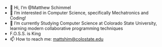 - 👋 Hi, I’m @Matthew Schimmel
- 👀 I’m interested in Computer Science, specifically Mechatronics and Coding!
- 🌱 I’m currently Studying Computer Science at Colorado State University, learning modern collaborative programming techniques
- F.O.S.S. is King
- 📫 How to reach me: mattshim@colostate.edu
